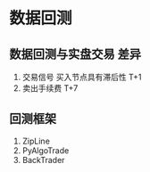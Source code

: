 # 数据回测

## 数据回测与实盘交易 差异

1. 交易信号 买入节点具有滞后性 T+1
2. 卖出手续费 T+7

## 回测框架
1. ZipLine
2. PyAlgoTrade
3. BackTrader


